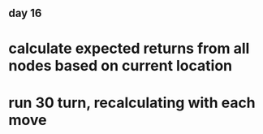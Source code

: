 ## day 16
# calculate expected returns from all nodes based on current location
# run 30 turn, recalculating with each move
